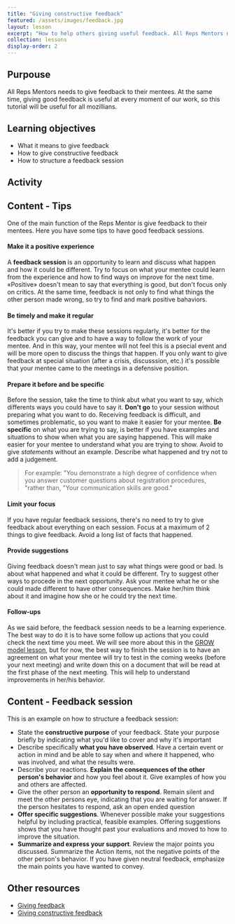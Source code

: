 ```yaml
---
title: "Giving constructive feedback"
featured: /assets/images/feedback.jpg
layout: lesson
excerpt: "How to help others giving useful feedback. All Reps Mentors needs to give feedback to their mentees. At the same time, giving good feedback is useful at every moment of our work, so this tutorial will be useful for all mozillians."
collection: lessons
display-order: 2
---
```

## Purpouse

All Reps Mentors needs to give feedback to their mentees. At the same time, giving good feedback is useful at every moment of our work, so this tutorial will be useful for all mozillians.

## Learning objectives

* What it means to give feedback
* How to give constructive feedback
* How to structure a feedback session

## Activity

## Content - Tips

One of the main function of the Reps Mentor is give feedback to their mentees. Here you have some tips to have good feedback sessions.

#### Make it a positive experience

A **feedback session** is an opportunity to learn and discuss what happen and how it could be different. Try to focus on what your mentee could learn from the experience and how to find ways on improve for the next time. «Positive» doesn't mean to say that everything is good, but don't focus only on critics. At the same time, feedback is not only to find what things the other person made wrong, so try to find and mark positive bahaviors.

#### Be timely and make it regular

It's better if you try to make these sessions regularly, it's better for the feedback you can give and to have a way to follow the work of your mentee. And in this way, your mentee will not feel this is a psecial event and will be more open to discuss the things that happen. If you only want to give feedback at special situation (after a crisis, discusssion, etc.) it's possible that your mentee came to the meetings in a defensive position.

#### Prepare it before and be specific

Before the session, take the time to think abut what you want to say, which differents ways you could have to say it. **Don't go** to your session without preparing what you want to do. Receiving feedback is difficult, and sometimes problematic, so you want to make it easier for your mentee. **Be specific** on what you are trying to say, is better if you have examples and situations to show when what you are saying happened. This will make easier for your mentee to understand what you are trying to show. Avoid to give *statements* without an example. Describe what happened and try not to add a judgement.
> For example: "You demonstrate a high degree of confidence when you answer customer questions about registration procedures, "rather than, "Your communication skills are good."

#### Limit your focus

If you have regular feedback sessions, there's no need to try to give feedback about everything on each session. Focus at a maximum of 2 things to give feedback. Avoid a long list of facts that happened.

#### Provide suggestions

Giving feedback doesn't mean just to say what things were good or bad. Is about what happened and what it could be different. Try to suggest other ways to procede in the next opportunity. Ask your mentee what he or she could made different to have other consequences. Make her/him think about it and imagine how she or he could try the next time.

#### Follow-ups

As we said before, the feedback session needs to be a learning experience. The best way to do it is to have some follow up actions that you could check the next time you meet. We will see more about this in the [GROW model lesson](), but for now, the best way to finish the session is to have an agreement on what your mentee will try to test in the coming weeks (before your next meeting) and write down this on a document that will be read at the first phase of the next meeting. This will help to understand improvements in her/his behavior.

## Content - Feedback session

This is an example on how to structure a feedback session:

* State the **constructive purpose** of your feedback. State your purpose briefly by indicating what you'd like to cover and why it's important
* Describe specifically **what you have observed**. Have a certain event or action in mind and be able to say when and where it happened, who was involved, and what the results were.
* Describe your reactions. **Explain the consequences of the other person's behavior** and how you feel about it. Give examples of how you and others are affected.
* Give the other person an **opportunity to respond**. Remain silent and meet the other persons eye, indicating that you are waiting for answer. If the person hesitates to respond, ask an open ended question
* **Offer specific suggestions**. Whenever possible make your suggestions helpful by including practical, feasible examples. Offering suggestions shows that you have thought past your evaluations and moved to how to improve the situation.
* **Summarize and express your support**. Review the major points you discussed. Summarize the Action items, not the negative points of the other person's behavior. If you have given neutral feedback, emphasize the main points you have wanted to convey.

## Other resources
* [Giving feedback](https://www.mindtools.com/pages/article/newTMM_98.htm)
* [Giving constructive feedback](https://www.cabrillo.edu/services/jobs/pdfs/giving-feedback.pdf)

